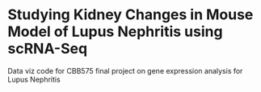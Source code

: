# Studying Kidney Changes in Mouse Model of Lupus Nephritis using scRNA-Seq
Data viz code for CBB575 final project on gene expression analysis for Lupus Nephritis
